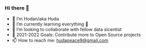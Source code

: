 ### Hi there 👋

- 🔭 I’m Hodan/aka Huda
- 🌱 I’m currently learning everything 🤣
- 👯 I’m looking to collaborate with fellow data sicentist 
- 🥅 2021-2022 Goals: Contribute more to Open Source projects
- 📫 How to reach me: hudapeace9@gmail.com
